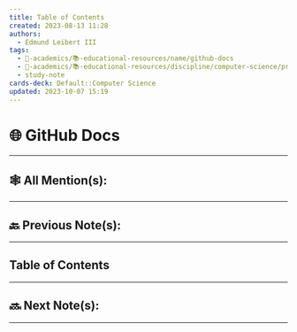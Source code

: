 ```yaml
---
title: Table of Contents
created: 2023-08-13 11:28
authors:
  - Edmund Leibert III
tags:
  - 🔴-academics/📚-educational-resources/name/github-docs
  - 🔴-academics/📚-educational-resources/discipline/computer-science/programming-language/javascript
  - study-note
cards-deck: Default::Computer Science
updated: 2023-10-07 15:19
---
```


# 🌐 GitHub Docs

---

## 🕸️ All Mention(s): 

---

## 🔙 Previous Note(s):

---

## Table of Contents

---

## 🔜 Next Note(s):

---
